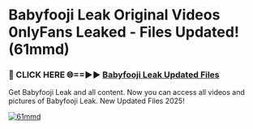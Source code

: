 # Babyfooji Leak Original Videos 0nlyFans Leaked - Files Updated! (61mmd)

<h3>🔴 CLICK HERE 🌐==►► <a href="https://best4dudes.click/HH4t6V" rel="nofollow">Babyfooji Leak Updated Files</a></h3>

Get Babyfooji Leak and all content. Now you can access all videos and pictures of Babyfooji Leak. New Updated Files 2025!

[![61mmd](https://github.com/user-attachments/assets/8c521d6e-e6e3-4a75-9320-d58ab9d79d5b)](https://best4dudes.click/HH4t6V)

